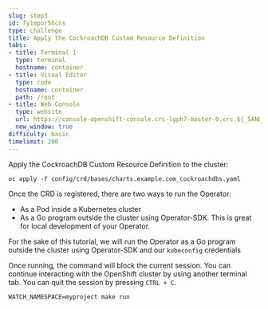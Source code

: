 ```yaml
---
slug: step3
id: fy1mpur5hcns
type: challenge
title: Apply the CockroachDB Custom Resource Definition
tabs:
- title: Terminal 1
  type: terminal
  hostname: container
- title: Visual Editor
  type: code
  hostname: container
  path: /root
- title: Web Console
  type: website
  url: https://console-openshift-console.crc-lgph7-master-0.crc.${_SANDBOX_ID}.instruqt.io
  new_window: true
difficulty: basic
timelimit: 200
---
```

Apply the CockroachDB Custom Resource Definition to the cluster:

```
oc apply -f config/crd/bases/charts.example.com_cockroachdbs.yaml
```

Once the CRD is registered, there are two ways to run the Operator:

* As a Pod inside a Kubernetes cluster
* As a Go program outside the cluster using Operator-SDK. This is great for local development of your Operator.

For the sake of this tutorial, we will run the Operator as a Go program outside the cluster using Operator-SDK and our `kubeconfig` credentials

Once running, the command will block the current session. You can continue interacting with the OpenShift cluster by using another terminal tab. You can quit the session by pressing `CTRL + C`.

```
WATCH_NAMESPACE=myproject make run
```
